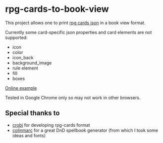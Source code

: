 # rpg-cards-to-book-view

This project allows one to print [rpg cards json](https://crobi.github.io/rpg-cards/) in a book view format.

Currently some card-specific json properties and card elements are not supported:

- icon
- color
- icon_back
- background_image
- rule element
- fill
- boxes

[Online example](https://arwyl.github.io/rpg-cards-to-book-view/)

Tested in Google Chrome only so may not work in other browsers.




## Special thanks to 

- [crobi](https://github.com/crobi) for developing rpg-cards format
- [colinmarc](https://github.com/colinmarc) for a great DnD spellbook generator (from which I took some ideas and fonts)